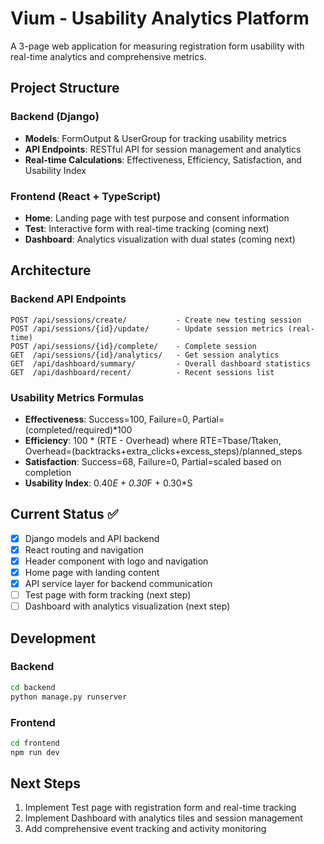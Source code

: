 # Vium - Usability Analytics Platform

A 3-page web application for measuring registration form usability with real-time analytics and comprehensive metrics.

## Project Structure

### Backend (Django)
- **Models**: FormOutput & UserGroup for tracking usability metrics
- **API Endpoints**: RESTful API for session management and analytics
- **Real-time Calculations**: Effectiveness, Efficiency, Satisfaction, and Usability Index

### Frontend (React + TypeScript)
- **Home**: Landing page with test purpose and consent information
- **Test**: Interactive form with real-time tracking (coming next)
- **Dashboard**: Analytics visualization with dual states (coming next)

## Architecture

### Backend API Endpoints
```
POST /api/sessions/create/           - Create new testing session
POST /api/sessions/{id}/update/      - Update session metrics (real-time)
POST /api/sessions/{id}/complete/    - Complete session
GET  /api/sessions/{id}/analytics/   - Get session analytics
GET  /api/dashboard/summary/         - Overall dashboard statistics
GET  /api/dashboard/recent/          - Recent sessions list
```

### Usability Metrics Formulas
- **Effectiveness**: Success=100, Failure=0, Partial=(completed/required)*100
- **Efficiency**: 100 * (RTE - Overhead) where RTE=Tbase/Ttaken, Overhead=(backtracks+extra_clicks+excess_steps)/planned_steps
- **Satisfaction**: Success=68, Failure=0, Partial=scaled based on completion
- **Usability Index**: 0.40*E + 0.30*F + 0.30*S

## Current Status ✅
- [x] Django models and API backend
- [x] React routing and navigation
- [x] Header component with logo and navigation
- [x] Home page with landing content
- [x] API service layer for backend communication
- [ ] Test page with form tracking (next step)
- [ ] Dashboard with analytics visualization (next step)

## Development

### Backend
```bash
cd backend
python manage.py runserver
```

### Frontend
```bash
cd frontend
npm run dev
```

## Next Steps
1. Implement Test page with registration form and real-time tracking
2. Implement Dashboard with analytics tiles and session management
3. Add comprehensive event tracking and activity monitoring

